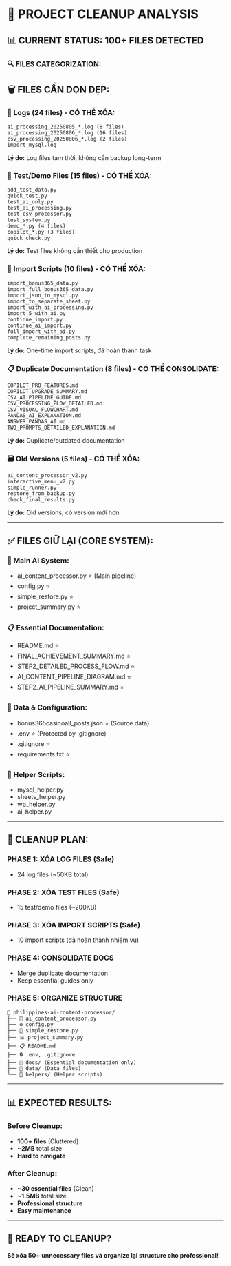 # 🧹 **PROJECT CLEANUP ANALYSIS**

## 📊 **CURRENT STATUS: 100+ FILES DETECTED**

### **🔍 FILES CATEGORIZATION:**

## 🗑️ **FILES CẦN DỌN DẸP:**

### **📝 Logs (24 files) - CÓ THỂ XÓA:**
```
ai_processing_20250805_*.log (8 files)
ai_processing_20250806_*.log (16 files) 
csv_processing_20250806_*.log (2 files)
import_mysql.log
```
**Lý do:** Log files tạm thời, không cần backup long-term

### **🧪 Test/Demo Files (15 files) - CÓ THỂ XÓA:**
```
add_test_data.py
quick_test.py
test_ai_only.py
test_ai_processing.py
test_csv_processor.py
test_system.py
demo_*.py (4 files)
copilot_*.py (3 files)
quick_check.py
```
**Lý do:** Test files không cần thiết cho production

### **🔄 Import Scripts (10 files) - CÓ THỂ XÓA:**
```
import_bonus365_data.py
import_full_bonus365_data.py
import_json_to_mysql.py
import_to_separate_sheet.py
import_with_ai_processing.py
import_5_with_ai.py
continue_import.py
continue_ai_import.py
full_import_with_ai.py
complete_remaining_posts.py
```
**Lý do:** One-time import scripts, đã hoàn thành task

### **📋 Duplicate Documentation (8 files) - CÓ THỂ CONSOLIDATE:**
```
COPILOT_PRO_FEATURES.md
COPILOT_UPGRADE_SUMMARY.md
CSV_AI_PIPELINE_GUIDE.md
CSV_PROCESSING_FLOW_DETAILED.md
CSV_VISUAL_FLOWCHART.md
PANDAS_AI_EXPLANATION.md
ANSWER_PANDAS_AI.md
TWO_PROMPTS_DETAILED_EXPLANATION.md
```
**Lý do:** Duplicate/outdated documentation

### **🗃️ Old Versions (5 files) - CÓ THỂ XÓA:**
```
ai_content_processor_v2.py
interactive_menu_v2.py
simple_runner.py
restore_from_backup.py
check_final_results.py
```
**Lý do:** Old versions, có version mới hơn

---

## ✅ **FILES GIỮ LẠI (CORE SYSTEM):**

### **🤖 Main AI System:**
- ai_content_processor.py ⭐ (Main pipeline)
- config.py ⭐
- simple_restore.py ⭐
- project_summary.py ⭐

### **📋 Essential Documentation:**
- README.md ⭐
- FINAL_ACHIEVEMENT_SUMMARY.md ⭐
- STEP2_DETAILED_PROCESS_FLOW.md ⭐
- AI_CONTENT_PIPELINE_DIAGRAM.md ⭐
- STEP2_AI_PIPELINE_SUMMARY.md ⭐

### **💾 Data & Configuration:**
- bonus365casinoall_posts.json ⭐ (Source data)
- .env ⭐ (Protected by .gitignore)
- .gitignore ⭐
- requirements.txt ⭐

### **🔧 Helper Scripts:**
- mysql_helper.py
- sheets_helper.py
- wp_helper.py
- ai_helper.py

---

## 🎯 **CLEANUP PLAN:**

### **PHASE 1: XÓA LOG FILES (Safe)**
- 24 log files (~50KB total)

### **PHASE 2: XÓA TEST FILES (Safe)**  
- 15 test/demo files (~200KB)

### **PHASE 3: XÓA IMPORT SCRIPTS (Safe)**
- 10 import scripts (đã hoàn thành nhiệm vụ)

### **PHASE 4: CONSOLIDATE DOCS**
- Merge duplicate documentation
- Keep essential guides only

### **PHASE 5: ORGANIZE STRUCTURE**
```
📁 philippines-ai-content-processor/
├── 🤖 ai_content_processor.py
├── ⚙️ config.py  
├── 🔄 simple_restore.py
├── 📊 project_summary.py
├── 📋 README.md
├── 🔒 .env, .gitignore
├── 📁 docs/ (Essential documentation only)
├── 📁 data/ (Data files)
└── 📁 helpers/ (Helper scripts)
```

---

## 📊 **EXPECTED RESULTS:**

### **Before Cleanup:**
- **100+ files** (Cluttered)
- **~2MB** total size
- **Hard to navigate**

### **After Cleanup:**  
- **~30 essential files** (Clean)
- **~1.5MB** total size
- **Professional structure**
- **Easy maintenance**

---

## 🚀 **READY TO CLEANUP?**

**Sẽ xóa 50+ unnecessary files và organize lại structure cho professional!**
